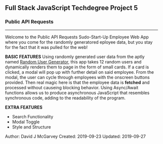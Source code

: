 Full Stack JavaScript Techdegree Project 5
-------------------------------------------
###         Public API Requests         ###
-------------------------------------------

Welcome to the Public API Requests Sudo-Start-Up Employee Web App where you come for the randomly generatored eployee data, but you stay for the fact that it was pulled for the web! 

**BASIC FEATURES**
Using randomly generated user data from the aptly named [Random User Generator](https://randomuser.me), this app takes 12 random users and dynamically renders them to page in the form of small cards. If a card is clicked, a modal will pop up with further detail on said employee. From the modal, the user can cycle through employees with the onscreen buttons provided. Then real magic here is that the employee data is **fetched** and processed without causeing blocking behavior. Using Async/Await functions allows us to produce asynchronous JavaScript that resembles synchronous code, adding to the readability of the program. 

  **EXTRA FEATURES**
- Search Functionality
- Modal Toggle
- Style and Structure 


Author: David J McGarvey
Created: 2019-09-23
Updated: 2019-09-27